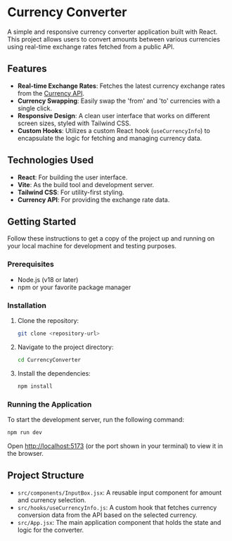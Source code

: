 # Currency Converter

A simple and responsive currency converter application built with React. This project allows users to convert amounts between various currencies using real-time exchange rates fetched from a public API.

## Features

-   **Real-time Exchange Rates**: Fetches the latest currency exchange rates from the [Currency API](https://github.com/fawazahmed0/currency-api).
-   **Currency Swapping**: Easily swap the 'from' and 'to' currencies with a single click.
-   **Responsive Design**: A clean user interface that works on different screen sizes, styled with Tailwind CSS.
-   **Custom Hooks**: Utilizes a custom React hook (`useCurrencyInfo`) to encapsulate the logic for fetching and managing currency data.

## Technologies Used

-   **React**: For building the user interface.
-   **Vite**: As the build tool and development server.
-   **Tailwind CSS**: For utility-first styling.
-   **Currency API**: For providing the exchange rate data.

## Getting Started

Follow these instructions to get a copy of the project up and running on your local machine for development and testing purposes.

### Prerequisites

-   Node.js (v18 or later)
-   npm or your favorite package manager

### Installation

1.  Clone the repository:
    ```sh
    git clone <repository-url>
    ```
2.  Navigate to the project directory:
    ```sh
    cd CurrencyConverter
    ```
3.  Install the dependencies:
    ```sh
    npm install
    ```

### Running the Application

To start the development server, run the following command:

```sh
npm run dev
```

Open [http://localhost:5173](http://localhost:5173) (or the port shown in your terminal) to view it in the browser.

## Project Structure

-   `src/components/InputBox.jsx`: A reusable input component for amount and currency selection.
-   `src/hooks/useCurrencyInfo.js`: A custom hook that fetches currency conversion data from the API based on the selected currency.
-   `src/App.jsx`: The main application component that holds the state and logic for the converter.